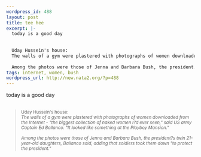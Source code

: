 ```yaml
--- 
wordpress_id: 488
layout: post
title: tee hee
excerpt: |-
  today is a good day
  
  
  Uday Hussein's house:
  The walls of a gym were plastered with photographs of women downloaded from the Internet - "the biggest collection of naked women I?d ever seen," said US army Captain Ed Ballanco. "It looked like something at the Playboy Mansion." 
  
  Among the photos were those of Jenna and Barbara Bush, the president...
tags: internet, women, bush
wordpress_url: http://new.nata2.org/?p=488
---
```

today is a good day<br>
<br>
<blockquote><small>Uday Hussein's house:<br>
<i>The walls of a gym were plastered with photographs of women downloaded from the Internet - "the biggest collection of naked women I?d ever seen," said US army Captain Ed Ballanco. "It looked like something at the Playboy Mansion."<br>
<br>
Among the photos were those of Jenna and Barbara Bush, the president?s twin 21-year-old daughters, Ballanco said, adding that soldiers took them down "to protect the president."</i></small></blockquote>

